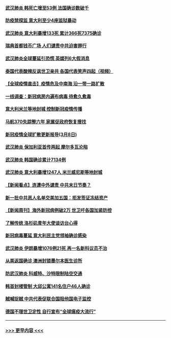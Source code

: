 #### [武汉肺炎 韩死亡增至53例 法国确诊数破千](../pages/prog202/a102795174.md?t=03091331) 
#### [防疫禁探监 意大利至少4座监狱暴动](../pages/prog202/a102795143.md?t=03091331) 
#### [武汉肺炎 意大利暴增133死 累计366死7375确诊](../pages/prog202/a102795127.md?t=03091331) 
#### [瑞典首都钱币广场 人们谴责中共迫害罪行](../pages/prog202/a102795131.md?t=03091331) 
#### [武汉肺炎全球蔓延引恐慌 英媒列6大假消息](../pages/prog202/a102794910.md?t=03091331) 
#### [泰国代表酸辣反讽世卫亲共 各国代表笑声四起（视频）](../pages/prog202/a102795051.md?t=03091331) 
#### [【全球疫情直击】疫情危及中南海 沿一带一路扩散](../pages/prog202/a102794985.md?t=03091331) 
#### [一线调查：新冠病房内遍布病毒 待愈久愈毒](../pages/prog202/a102794885.md?t=03091331) 
#### [意大利米兰等地封城 控制新冠疫情传播](../pages/prog202/a102794919.md?t=03091331) 
#### [马航370失踪整六年 家属促政府恢复搜找](../pages/prog202/a102794906.md?t=03091331) 
#### [新冠疫情全球扩散更新报导(3月8日)](../pages/prog202/a102794904.md?t=03091331) 
#### [武汉肺炎 保加利亚首传两起 摩尔多瓦沦陷](../pages/prog202/a102794845.md?t=03091331) 
#### [武汉肺炎 韩国确诊累计7134例](../pages/prog202/a102794726.md?t=03091331) 
#### [武汉肺炎 意大利暴增1247人 米兰威尼斯等地封城](../pages/prog202/a102794689.md?t=03091331) 
#### [【新闻看点】连遭中外谴责 中共末日节奏？](../pages/prog202/a102794677.md?t=03091331) 
#### [新一批中共恶人名单交美加五国：拒发签证冻结资产](../pages/prog202/a102794665.md?t=03091331) 
#### [【新闻周刊】海外新冠病例破2万 世卫吁各国加紧防控](../pages/prog202/a102794613.md?t=03091331) 
#### [了解传统 洛杉矶青年大使谈访台心得](../pages/prog202/a102794378.md?t=03091331) 
#### [新冠病毒蔓延 意大利民主党领袖确诊感染](../pages/prog202/a102794368.md?t=03091331) 
#### [武汉肺炎 伊朗暴增1076例21死 再一名新科议员不治](../pages/prog202/a102794260.md?t=03091331) 
#### [从美返国确诊 澳洲封锁墨尔本医生诊所](../pages/prog202/a102794086.md?t=03091331) 
#### [防武汉肺炎 科威特、沙特限制陆空交通](../pages/prog202/a102793875.md?t=03091331) 
#### [韩首封楼管制 大邱公寓141名住户46人确诊](../pages/prog202/a102793841.md?t=03091331) 
#### [贼喊捉贼  中共代表促联合国阻他国电子监控](../pages/prog202/a102793638.md?t=03091331) 
#### [德国不理世卫定性 自行宣布“全球瘟疫大流行”](../pages/prog202/a102793673.md?t=03091331) 

----
#### [ >>> 更早内容 <<< ](../indexes/prog202-earlier.md)
